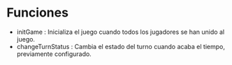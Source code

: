 # Funciones

- initGame : Inicializa el juego cuando todos los jugadores se han unido al juego.
- changeTurnStatus : Cambia el estado del turno cuando acaba el tiempo, previamente configurado.

